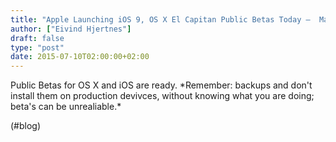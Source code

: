 ```yaml
---
title: "Apple Launching iOS 9, OS X El Capitan Public Betas Today –  MacStories"
author: ["Eivind Hjertnes"]
draft: false
type: "post"
date: 2015-07-10T02:00:00+02:00
---
```


Public Betas for OS X and iOS are ready. \*Remember: backups and don't
install them on production devivces, without knowing what you are doing;
beta's can be unrealiable.\*

(#blog)
